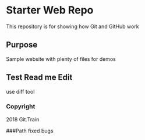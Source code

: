 # Starter Web Repo

This repository is for showing how Git and GitHub work

## Purpose

Sample website with plenty of files for demos

## Test Read me Edit
use diff tool

### Copyright
2018 Git.Train

###Path
fixed bugs